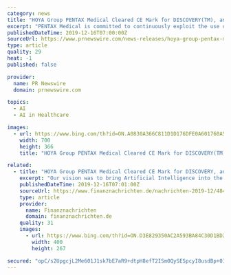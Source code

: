 ```yaml
---
category: news
title: "HOYA Group PENTAX Medical Cleared CE Mark for DISCOVERY(TM), an AI Assisted Polyp Detector"
excerpt: "PENTAX Medical is committed to continuously exploit the use of Artificial Intelligence in additional medical fields ... dedicated to their needs. From screening through to therapy with full scalabilities. Ensuring values by supporting the customers to improve their efficiency and minimize their healthcare costs. Enriching patient and ..."
publishedDateTime: 2019-12-16T07:00:00Z
sourceUrl: https://www.prnewswire.com/news-releases/hoya-group-pentax-medical-cleared-ce-mark-for-discoverytm-an-ai-assisted-polyp-detector-300975091.html
type: article
quality: 29
heat: -1
published: false

provider:
  name: PR Newswire
  domain: prnewswire.com

topics:
  - AI
  - AI in Healthcare

images:
  - url: https://www.bing.com/th?id=ON.A0830A366C811D1D176DFE0A601760A5
    width: 700
    height: 366
    title: "HOYA Group PENTAX Medical Cleared CE Mark for DISCOVERY(TM), an AI Assisted Polyp Detector"

related:
  - title: "HOYA Group PENTAX Medical Cleared CE Mark for DISCOVERY, an AI Assisted Polyp Detector"
    excerpt: "Our vision was to bring Artificial Intelligence into the operating room in the most user-friendly way ... dedicated to their needs. From screening through to therapy with full scalabilities. Ensuring values by supporting the customers to improve their efficiency and minimize their healthcare costs. Enriching patient and provider's experience ..."
    publishedDateTime: 2019-12-16T07:01:00Z
    sourceUrl: https://www.finanznachrichten.de/nachrichten-2019-12/48427347-hoya-group-pentax-medical-cleared-ce-mark-for-discovery-an-ai-assisted-polyp-detector-008.htm
    type: article
    provider:
      name: Finanznachrichten
      domain: finanznachrichten.de
    quality: 31
    images:
      - url: https://www.bing.com/th?id=ON.D3E829350AC2A593BA84C30D1BD2275C
        width: 400
        height: 267

secured: "opC/s2UpgcjL2Me601J1sk7bE7aR9+dtpH8efT2ISm0QySESpcyI8usdBp+0IVzEAU6W58xaj6WZtR6Qpz3dNoqoYqyEubQSjHHHCB7Q9jIT9cYOwFAFEbqtHBhvaoSCpWaTAm27tCl9qqLT52vtV+pkg4VbNvTgXhTDmMk6HN5T2LqXZAJzoCyUP7BGgJIehYWfZ5tNpMQqSOwUUN0m52N3kjC2BiT1UThBR7pE6IN/Mbe87kp6ZnPbUdA0UNYoLDveb0U5UFoXDvsp/0Yvqw==;Z5jKuCsfbUlGaGXnL2GU4g=="
---
```


